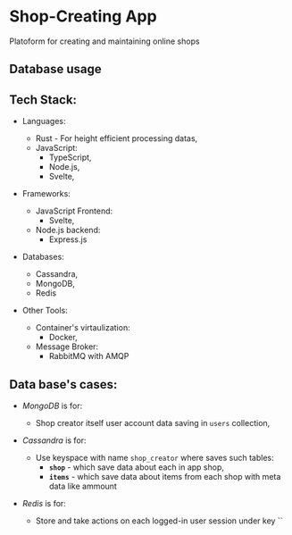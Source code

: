 # Shop-Creating App
Platoform for creating and maintaining online shops

## Database usage

## **Tech Stack:**
- Languages:
    * Rust - For height efficient processing datas,
    * JavaScript:
        * TypeScript,
        * Node.js,
        * Svelte,

- Frameworks:
    * JavaScript Frontend:
        * Svelte,
    * Node.js backend:
        * Express.js
    
- Databases:
    * Cassandra,
    * MongoDB,
    * Redis

- Other Tools:
    - Container's virtaulization:
        - Docker,
    - Message Broker:
        - RabbitMQ with AMQP
    
    
## Data base's cases:
- *MongoDB* is for:
    * Shop creator itself user account data saving in `users` collection,

- *Cassandra* is for:
    - Use keyspace with name `shop_creator` where saves such tables:
        * **`shop`** - which save data about each in app shop,
        * **`items`** - which save data about items from each shop with meta data like ammount

- *Redis* is for:
    - Store and take actions on each logged-in user session under key ``
